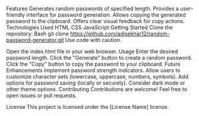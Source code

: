 Features
Generates random passwords of specified length.
Provides a user-friendly interface for password generation.
Allows copying the generated password to the clipboard.
Offers clear visual feedback for copy actions.
Technologies Used
HTML
CSS
JavaScript
Getting Started
Clone the repository:
Bash
git clone https://github.com/adisekhar12/random-password-generator.git
Use code with caution.

Open the index.html file in your web browser.
Usage
Enter the desired password length.
Click the "Generate" button to create a random password.
Click the "Copy" button to copy the password to your clipboard.
Future Enhancements
Implement password strength indicators.
Allow users to customize character sets (lowercase, uppercase, numbers, symbols).
Add options for password saving (locally or securely).
Consider dark mode or other theme options.
Contributing
Contributions are welcome! Feel free to open issues or pull requests.

License
This project is licensed under the [License Name] license.   


